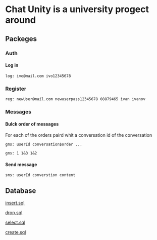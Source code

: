 # Chat Unity is a university progect around

## Packeges

### Auth

#### Log in

```
log: ivo@mail.com ivo12345678
```

### Register

```
reg: newUser@mail.com newuserpass12345678 08879465 ivan ivanov
```

### Messages

#### Bulck order of messages

For each of the orders paird whit a conversation id of the conversation

```
gms: userId conversation$order ...
```

```
gms: 1 1&3 1&2
```

#### Send message

```
sms: userId converstion content
```

## Database

[insert.sql](https://github.com/user/repo/database/insert.sql)

[drop.sql](https://github.com/user/repo/database/drop.sql)

[select.sql](https://github.com/user/repo/database/selecs.sql)

[create.sql](https://github.com/user/repo/database/create.sql)
